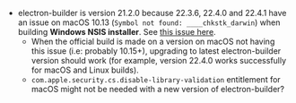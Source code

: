 * electron-builder is version 21.2.0 because 22.3.6, 22.4.0 and 22.4.1 have an issue on macOS 10.13 (`Symbol not found: ____chkstk_darwin`) when building **Windows NSIS installer**. See [this issue here](https://github.com/electron-userland/electron-builder/issues/4629).
  * When the official build is made on a version on macOS not having this issue (i.e: probably 10.15+), upgrading to latest electron-builder version should work (for example, version 22.4.0 works successfully for macOS and Linux builds).
  * `com.apple.security.cs.disable-library-validation` entitlement for macOS might not be needed with a new version of electron-builder?
